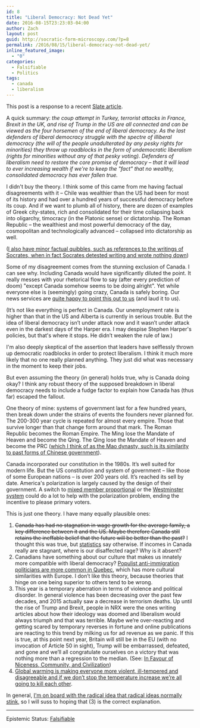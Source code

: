 ```yaml
---
id: 8
title: "Liberal Democracy: Not Dead Yet"
date: 2016-08-15T23:23:03-04:00
author: Zach
layout: post
guid: http://socratic-form-microscopy.com/?p=8
permalink: /2016/08/15/liberal-democracy-not-dead-yet/
inline_featured_image:
  - "0"
categories:
  - Falsifiable
  - Politics
tags:
  - canada
  - liberalism
---
```


This post is a response to a recent <a href="http://www.slate.com/articles/news_and_politics/cover_story/2016/08/the_week_democracy_died_how_brexit_nice_turkey_and_trump_are_all_connected.html">Slate article</a>.

A quick summary: <em>the coup attempt in Turkey, terrorist attacks in France, Brexit in the UK, and rise of Trump in the US are all connected and can be viewed as the four horsemen of the end of liberal democracy. As the last defenders of liberal democracy struggle with the spectre of illiberal democracy (the will of the people unadulterated by any pesky rights for minorities) they throw up roadblocks in the form of undemocratic liberalism (rights for minorities without any of that pesky voting). Defenders of liberalism need to restore the core promise of democracy – that it will lead to ever increasing wealth if we're to keep the "fact" that no wealthy, consolidated democracy has ever fallen true.</em>

I didn't buy the theory. I think some of this came from me having factual disagreements with it – Chile was wealthier than the US had been for most of its history and had over a hundred years of successful democracy before its coup. And if we want to plumb all of history, there are dozen of examples of Greek city-states, rich and consolidated for their time collapsing back into oligarchy, timocracy (in the Platonic sense) or dictatorship. The Roman Republic – the wealthiest and most powerful democracy of the day, cosmopolitan and technologically advanced – collapsed into dictatorship as well.

(<a href="http://outofthejungle.blogspot.ca/2007/11/socrates-objections-to-writing.html">I also have minor factual quibbles, such as references to the writings of Socrates, when in fact Socrates detested writing and wrote nothing down</a>)

Some of my disagreement comes from the stunning exclusion of Canada. I can see why. Including Canada would have significantly diluted the point. It really messes with your rhetorical flow to say (after every prediction of doom) "except Canada somehow seems to be doing alright". Yet while everyone else is (seemingly) going crazy, Canada is safely boring. Our news services are <a href="http://www.cbc.ca/news/business/canada-economy-stability-1.3711653">quite happy to point this out to us</a> (and laud it to us).

(It’s not like everything is perfect in Canada. Our unemployment rate is higher than that in the US and Alberta is currently in serious trouble. But the idea of liberal democracy isn’t under attack now and it wasn’t under attack even in the darkest days of the Harper era. I may despise Stephen Harper's policies, but that's where it stops. He didn’t weaken the rule of law.)

I'm also deeply skeptical of the assertion that leaders have selflessly thrown up democratic roadblocks in order to protect liberalism. I think it much more likely that no one really planned anything. They just did what was necessary in the moment to keep their jobs.

But even assuming the theory (in general) holds true, why is Canada doing okay? I think any robust theory of the supposed breakdown in liberal democracy needs to include a fudge factor to explain how Canada has (thus far) escaped the fallout.

One theory of mine: systems of government last for a few hundred years, then break down under the strains of events the founders never planned for. The 200-300 year cycle is repeated for almost every empire. Those that survive longer than that change form around that mark. The Roman Republic becomes the Roman Empire. The Ming lose the Mandate of Heaven and become the Qing. The Qing lose the Mandate of Heaven and become the PRC (<a href="https://en.wikipedia.org/wiki/Economic_history_of_China_before_1912">which I think of as the Mao dynasty, such is its similarity to past forms of Chinese government</a>).

Canada incorporated our constitution in the 1980s. It’s well suited for modern life. But the US constitution and system of government – like those of some European nations – is over 200 years old. It’s reached its sell by date. America's polarization is largely caused by the design of their government. A switch to <a href="http://induecourse.ca/trump-and-electoral-reform-connecting-the-dots/">mixed member proportional</a> or the <a href="http://induecourse.ca/america-needs-a-parliament/">Westminster system</a> could do a lot to help with the polarization problem, ending the incentive to please primary voters.

This is just one theory. I have many equally plausible ones:

<ol id='zach-is-wrong-anchor'>
 	<li><del>Canada has had no stagnation in wage growth for the average family, a key difference between it and the US. Maybe therefore Canada still retains the ineffable belief that the future will be better than the past?</del> I thought this was true, but <a href="https://www12.statcan.gc.ca/census-recensement/2006/as-sa/97-563/p1-eng.cfm">statistics</a> say otherwise. If incomes in Canada really are stagnant, where is our disaffected rage? Why is it absent?</li>
 	<li>Canadians have something about our culture that makes us innately more compatible with liberal democracy? <a href="https://en.wikipedia.org/wiki/Pierre_Karl_P%C3%A9ladeau">Populist anti-immigration politicians are more common in Quebec</a>, which has more cultural similarities with Europe. I don’t like this theory, because theories that hinge on one being superior to others tend to be wrong.</li>
 	<li>This year is a temporary aberration in terms of violence and political disorder. In general violence has been decreasing over the past few decades, and 2015 actually saw a decrease in terrorism deaths. Up until the rise of Trump and Brexit, people in NRX were the ones writing articles about how their ideology was doomed and liberalism would always triumph and that was terrible. Maybe we’re over-reacting and getting scared by temporary reverses in fortune and online publications are reacting to this trend by milking us for ad revenue as we panic. If this is true, at this point next year, Britain will still be in the EU (with no invocation of Article 50 in sight), Trump will be embarrassed, defeated, and gone and we’ll all congratulate ourselves on a victory that was nothing more than a regression to the median. (See: <a href="http://slatestarcodex.com/2014/02/23/in-favor-of-niceness-community-and-civilization/">In Favour of Niceness, Community, and Civilization</a>)</li>
 	<li><a href="http://www.dw.com/en/higher-temperatures-lead-to-substantially-more-violence/a-18029934">Global warming is making everyone more violent, ill-tempered and disagreeable and if we don’t stop the temperature increase we’re all going to kill each other</a>.</li>
</ol>
In general, <a href="http://induecourse.ca/in-praise-of-status-quo-ism-or-10-theses-arising-from-the-brexit-fiasco/">I'm on board with the radical idea that radical ideas normally stink,</a> so I will suss to hoping that (3) is the correct explanation.

<hr class="post-end" />
<p class="epistemic-status">Epistemic Status: <a href="{{ site.baseurl }}/about-me/">Falsifiable</a></p>
